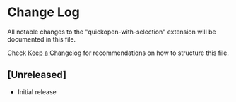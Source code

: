 # Change Log

All notable changes to the "quickopen-with-selection" extension will be documented in this file.

Check [Keep a Changelog](http://keepachangelog.com/) for recommendations on how to structure this file.

## [Unreleased]

- Initial release